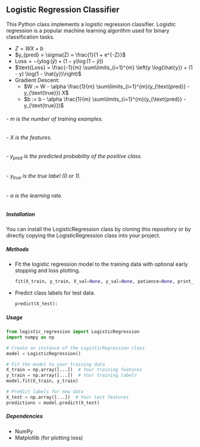 ## Logistic Regression Classifier
This Python class implements a logistic regression classifier. Logistic regression is a popular machine learning algorithm used for binary classification tasks.
- $Z = WX + b$
- $y_{pred} = \sigma(Z) = \frac{1}{1 + e^{-Z}}$
- $\text{Loss} = -\left(y \log(\hat{y}) + (1 - y) \log(1 - \hat{y})\right)$
- $\text{Loss} = \frac{-1}{m} \sum\limits_{i=1}^{m} \left(y \log(\hat{y}) + (1 - y) \log(1 - \hat{y})\right)$
- Gradient Descent:
  - $W := W - \alpha \frac{1}{m} \sum\limits_{i=1}^{m}(y_{\text{pred}} - y_{\text{true}}) X$
  - $b := b - \alpha \frac{1}{m} \sum\limits_{i=1}^{m}(y_{\text{pred}} - y_{\text{true}})$


###### - $m$ is the number of training examples.
###### - $X$ is the features.
###### - $y_{pred}$ is the predicted probability of the positive class.
###### - $y_{true}$ is the true label (0 or 1).
###### - $\alpha$ is the learning rate.

##### Installation

You can install the LogisticRegression class by cloning this repository or by directly copying the LogisticRegression class into your project.
##### Methods
- Fit the logistic regression model to the training data with optional early stopping and loss plotting.
  ```python
  fit(X_train, y_train, X_val=None, y_val=None, patience=None, print_loss=True, plot_loss=True):
  ```
- Predict class labels for test data.
  ```python
  predict(X_test):
  ```
##### Usage
```python
from logistic_regression import LogisticRegression
import numpy as np

# Create an instance of the LogisticRegression class
model = LogisticRegression()

# Fit the model to your training data
X_train = np.array([...])  # Your training features
y_train = np.array([...])  # Your training labels
model.fit(X_train, y_train)

# Predict labels for new data
X_test = np.array([...])  # Your test features
predictions = model.predict(X_test)

```
##### Dependencies
- NumPy
- Matplotlib (for plotting loss)
